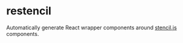 # restencil

Automatically generate React wrapper components around [stencil.js](https://github.com/ionic-team/stencil) components.


